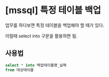 # [mssql] 특정 테이블 백업

업무를 하다보면 특정 테이블을 백업해야 할 때가 있다.

이럴때 select into 구문을 활용하면 됨.



## 사용법

```sql
select * into 백업테이블명_날짜
from 대상테이블
```

